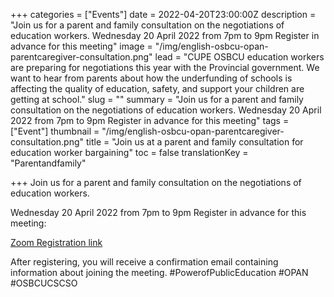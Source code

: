 +++
categories = ["Events"]
date = 2022-04-20T23:00:00Z
description = "Join us for a parent and family consultation on the negotiations of education workers. Wednesday 20 April 2022 from 7pm to 9pm Register in advance for this meeting"
image = "/img/english-osbcu-opan-parentcaregiver-consultation.png"
lead = "CUPE OSBCU education workers are preparing for negotiations this year with the Provincial government. We want to hear from parents about how the underfunding of schools is affecting the quality of education, safety, and support your children are getting at school."
slug = ""
summary = "Join us for a parent and family consultation on the negotiations of education workers. Wednesday 20 April 2022 from 7pm to 9pm Register in advance for this meeting"
tags = ["Event"]
thumbnail = "/img/english-osbcu-opan-parentcaregiver-consultation.png"
title = "Join us at a parent and family consultation for education worker bargaining"
toc = false
translationKey = "Parentandfamily"

+++
Join us for a parent and family consultation on the negotiations of education workers. 

Wednesday 20 April 2022 from 7pm to 9pm Register in advance for this meeting:

[Zoom Registration link](https://us02web.zoom.us/meeting/register/tZUtf-CqrDovHdxmdvuBJ8TN133kRCFx0ACb?fbclid=IwAR21CBP1SyqAK92zcuD1MMyuPTs5AOUFQptZ550zABI6o94xec9m8VwzBGs)

After registering, you will receive a confirmation email containing information about joining the meeting. #PowerofPublicEducation #OPAN #OSBCUCSCSO